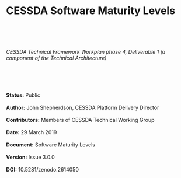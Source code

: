 # <a name="sml_title_page">CESSDA Software Maturity Levels
\
\
\
\
*CESSDA Technical Framework Workplan phase 4, Deliverable 1 (a component of the Technical Architecture)*\
\
\
\
\
\
**Status:** Public\
\
**Author:** John Shepherdson, CESSDA Platform Delivery Director\
\
**Contributors:** Members of CESSDA Technical Working Group\
\
**Date:** 29 March 2019\
\
**Document:** Software Maturity Levels\
\
**Version:** Issue 3.0.0\
\
**DOI:** 10.5281/zenodo.2614050
